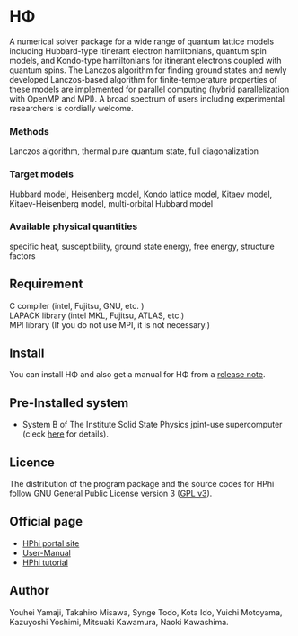 HΦ
====

A numerical solver package for a wide range of quantum lattice models including Hubbard-type itinerant electron hamiltonians, quantum spin models, and Kondo-type hamiltonians for itinerant electrons coupled with quantum spins. The Lanczos algorithm for finding ground states and newly developed Lanczos-based algorithm for finite-temperature properties of these models are implemented for parallel computing (hybrid parallelization with OpenMP and MPI). A broad spectrum of users including experimental researchers is cordially welcome.

### Methods
Lanczos algorithm, thermal pure quantum state, full diagonalization  

### Target models
Hubbard model, Heisenberg model, Kondo lattice model, Kitaev model, Kitaev-Heisenberg model, multi-orbital Hubbard model

### Available physical quantities
specific heat, susceptibility, ground state energy, free energy, structure factors


## Requirement
C compiler (intel, Fujitsu, GNU, etc. )  
LAPACK library (intel MKL, Fujitsu, ATLAS, etc.)  
MPI library (If you do not use MPI, it is not necessary.)

## Install

You can install HΦ and also get a manual for HΦ from a [release note](https://github.com/issp-center-dev/HPhi/releases).

## Pre-Installed system
- System B of The Institute Solid State Physics jpint-use supercomputer (cleck [here](http://www.issp.u-tokyo.ac.jp/supercom/visitor/x92nxz/hphi) for details).

## Licence

The distribution of the program package and the source codes for HPhi follow GNU General Public License version 3 ([GPL v3](http://www.gnu.org/licenses/gpl-3.0.en.html)).

## Official page
- [HPhi portal site](https://www.pasums.issp.u-tokyo.ac.jp/hphi/en)
- [User-Manual](https://www.pasums.issp.u-tokyo.ac.jp/hphi/en/doc/manual)
- [HPhi tutorial](https://issp-center-dev.github.io/HPhi/manual/develop/tutorial/en/html/index.html)

## Author
Youhei Yamaji, Takahiro Misawa, Synge Todo, Kota Ido, Yuichi Motoyama, Kazuyoshi Yoshimi, Mitsuaki Kawamura, Naoki Kawashima.
